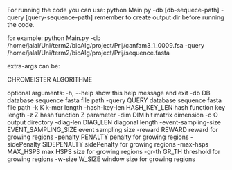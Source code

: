 For running the code you can use:
python Main.py -db [db-sequece-path] -query [query-sequence-path]
remember to create output dir before running the code.

for example:
python Main.py -db /home/jalal/Uni/term2/bioAlg/project/Prij/canfam3_1_0009.fsa -query /home/jalal/Uni/term2/bioAlg/project/Prij/sequence.fasta

extra-args can be:

CHROMEISTER ALGORITHME

optional arguments:
  -h, --help            show this help message and exit
  -db DB                database sequence fasta file path
  -query QUERY          database sequence fasta file path
  -k K                  k-mer length
  -hash-key-len HASH_KEY_LEN
                        hash function key length
  -z Z                  hash function Z parameter
  -dim DIM              hit matrix dimension
  -o O                  output directory
  -diag-len DIAG_LEN    diagonal length
  -event-sampling-size EVENT_SAMPLING_SIZE
                        event sampling size
  -reward REWARD        reward for growing regions
  -penalty PENALTY      penalty for growing regions
  -sidePenalty SIDEPENALTY
                        sidePenalty for growing regions
  -max-hsps MAX_HSPS    max HSPS size for growing regions
  -gr-th GR_TH          threshold for growing regions
  -w-size W_SIZE        window size for growing regions